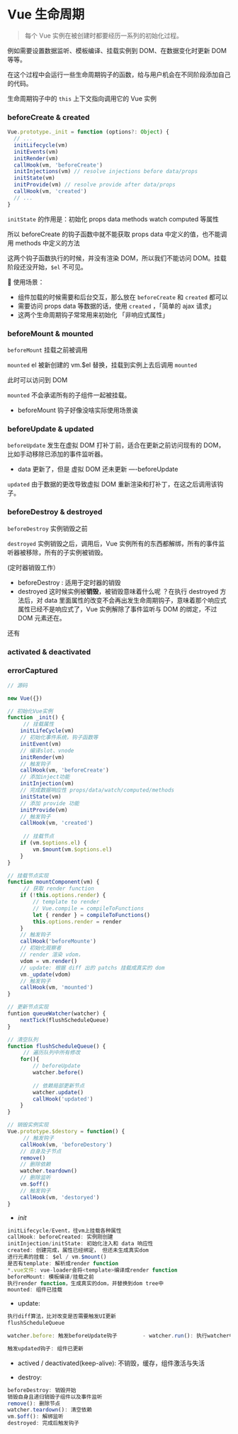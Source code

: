 # Vue 生命周期

> 每个 Vue 实例在被创建时都要经历一系列的初始化过程。

例如需要设置数据监听、模板编译、挂载实例到 DOM、在数据变化时更新 DOM等等。

在这个过程中会运行一些生命周期钩子的函数，给与用户机会在不同阶段添加自己的代码。

生命周期钩子中的 `this` 上下文指向调用它的 Vue 实例

### beforeCreate & created
```js
Vue.prototype._init = function (options?: Object) {
  // ...
  initLifecycle(vm)
  initEvents(vm)
  initRender(vm)
  callHook(vm, 'beforeCreate')
  initInjections(vm) // resolve injections before data/props
  initState(vm)
  initProvide(vm) // resolve provide after data/props
  callHook(vm, 'created')
  // ...
}
```
`initState` 的作用是：初始化 props data methods watch computed 等属性

所以 beforeCreate 的钩子函数中就不能获取 props data 中定义的值，也不能调用 methods 中定义的方法

这两个钩子函数执行的时候，并没有渲染 DOM，所以我们不能访问 DOM。挂载阶段还没开始，`$el` 不可见。

🌹 使用场景：

- 组件加载的时候需要和后台交互，那么放在 `beforeCreate` 和 `created` 都可以
- 需要访问 props data 等数据的话，使用 `created` ，「简单的 ajax 请求」
- 这两个生命周期钩子常常用来初始化 「非响应式属性」

### beforeMount & mounted

`beforeMount` 挂载之前被调用

`mounted`  el 被新创建的 vm.$el 替换，挂载到实例上去后调用 `mounted`

此时可以访问到 DOM

`mounted` 不会承诺所有的子组件一起被挂载。

- beforeMount 钩子好像没啥实际使用场景诶

### beforeUpdate & updated

`beforeUpdate` 发生在虚拟 DOM 打补丁前，适合在更新之前访问现有的 DOM，比如手动移除已添加的事件监听器。

- data 更新了，但是 虚拟 DOM 还未更新 —-beforeUpdate

`updated` 由于数据的更改导致虚拟 DOM 重新渲染和打补丁，在这之后调用该钩子。

### beforeDestroy & destroyed

`beforeDestroy` 实例销毁之前

`destroyed` 实例销毁之后，调用后，Vue 实例所有的东西都解绑，所有的事件监听器被移除，所有的子实例被销毁。

(定时器销毁工作）

- beforeDestroy : 适用于定时器的销毁
- destroyed 这时候实例被**销毁**，被销毁意味着什么呢 ？在执行 destroyed 方法后，对 data 里面属性的改变不会再出发生命周期钩子，意味着那个响应式属性已经不是响应式了，Vue 实例解除了事件监听与 DOM 的绑定，不过 DOM 元素还在。

还有

### activated & deactivated

### errorCaptured

```js
// 源码

new Vue({})

// 初始化Vue实例
function _init() {
	 // 挂载属性
    initLifeCycle(vm) 
    // 初始化事件系统，钩子函数等
    initEvent(vm) 
    // 编译slot、vnode
    initRender(vm) 
    // 触发钩子
    callHook(vm, 'beforeCreate')
    // 添加inject功能
    initInjection(vm)
    // 完成数据响应性 props/data/watch/computed/methods
    initState(vm)
    // 添加 provide 功能
    initProvide(vm)
    // 触发钩子
    callHook(vm, 'created')
		
	 // 挂载节点
    if (vm.$options.el) {
        vm.$mount(vm.$options.el)
    }
}

// 挂载节点实现
function mountComponent(vm) {
	 // 获取 render function
    if (!this.options.render) {
        // template to render
        // Vue.compile = compileToFunctions
        let { render } = compileToFunctions() 
        this.options.render = render
    }
    // 触发钩子
    callHook('beforeMounte')
    // 初始化观察者
    // render 渲染 vdom， 
    vdom = vm.render()
    // update: 根据 diff 出的 patchs 挂载成真实的 dom 
    vm._update(vdom)
    // 触发钩子  
    callHook(vm, 'mounted')
}

// 更新节点实现
funtion queueWatcher(watcher) {
	nextTick(flushScheduleQueue)
}

// 清空队列
function flushScheduleQueue() {
	 // 遍历队列中所有修改
    for(){
	    // beforeUpdate
        watcher.before()
         
        // 依赖局部更新节点
        watcher.update() 
        callHook('updated')
    }
}

// 销毁实例实现
Vue.prototype.$destory = function() {
	 // 触发钩子
    callHook(vm, 'beforeDestory')
    // 自身及子节点
    remove() 
    // 删除依赖
    watcher.teardown() 
    // 删除监听
    vm.$off() 
    // 触发钩子
    callHook(vm, 'destoryed')
}
```
- _init_

```js
initLifecycle/Event，往vm上挂载各种属性
callHook: beforeCreated: 实例刚创建
initInjection/initState: 初始化注入和 data 响应性
created: 创建完成，属性已经绑定， 但还未生成真实dom
进行元素的挂载： $el / vm.$mount()
是否有template: 解析成render function
*.vue文件: vue-loader会将<template>编译成render function
beforeMount: 模板编译/挂载之前
执行render function，生成真实的dom，并替换到dom tree中
mounted: 组件已挂载
```

- update:
```js
执行diff算法，比对改变是否需要触发UI更新
flushScheduleQueue

watcher.before: 触发beforeUpdate钩子		- watcher.run(): 执行watcher中的 notify，通知所有依赖项更新UI

触发updated钩子: 组件已更新
```

- actived / deactivated(keep-alive): 不销毁，缓存，组件激活与失活

- destroy:
```js
beforeDestroy: 销毁开始
销毁自身且递归销毁子组件以及事件监听
remove(): 删除节点
watcher.teardown(): 清空依赖
vm.$off(): 解绑监听
destroyed: 完成后触发钩子
```